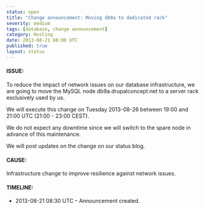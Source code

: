 ```yaml
---
status: open
title: "Change announcement: Moving db9a to dedicated rack"
severity: medium
tags: [database, change announcement]
category: Hosting
date: 2013-08-21 08:00 UTC
published: true
layout: status
---
```


#### ISSUE:

To reduce the impact of network issues on our database infrastructure, we are going to move the MySQL node db9a.drupalconcept.net to a server rack exclusively used by us.

We will execute this change on Tuesday 2013-08-26 between 19:00 and 21:00 UTC (21:00 - 23:00 CEST).

We do not expect any downtime since we will switch to the spare node in advance of this maintenance.

We will post updates on the change on our status blog.

#### CAUSE:

Infrastructure change to improve resilience against network issues.

#### TIMELINE:

* 2013-08-21 08:30 UTC – Announcement created.